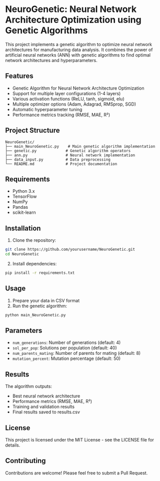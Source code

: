 # NeuroGenetic: Neural Network Architecture Optimization using Genetic Algorithms

This project implements a genetic algorithm to optimize neural network architectures for manufacturing data analysis. It combines the power of artificial neural networks (ANN) with genetic algorithms to find optimal network architectures and hyperparameters.

## Features

- Genetic Algorithm for Neural Network Architecture Optimization
- Support for multiple layer configurations (1-4 layers)
- Various activation functions (ReLU, tanh, sigmoid, elu)
- Multiple optimizer options (Adam, Adagrad, RMSprop, SGD)
- Automatic hyperparameter tuning
- Performance metrics tracking (RMSE, MAE, R²)

## Project Structure

```
NeuroGenetic/
├── main_NeuroGenetic.py    # Main genetic algorithm implementation
├── genetic.py             # Genetic algorithm operators
├── ann.py                 # Neural network implementation
├── data_input.py          # Data preprocessing
└── README.md              # Project documentation
```

## Requirements

- Python 3.x
- TensorFlow
- NumPy
- Pandas
- scikit-learn

## Installation

1. Clone the repository:
```bash
git clone https://github.com/yourusername/NeuroGenetic.git
cd NeuroGenetic
```

2. Install dependencies:
```bash
pip install -r requirements.txt
```

## Usage

1. Prepare your data in CSV format
2. Run the genetic algorithm:
```bash
python main_NeuroGenetic.py
```

## Parameters

- `num_generations`: Number of generations (default: 4)
- `sol_per_pop`: Solutions per population (default: 40)
- `num_parents_mating`: Number of parents for mating (default: 8)
- `mutation_percent`: Mutation percentage (default: 50)

## Results

The algorithm outputs:
- Best neural network architecture
- Performance metrics (RMSE, MAE, R²)
- Training and validation results
- Final results saved to results.csv

## License

This project is licensed under the MIT License - see the LICENSE file for details.

## Contributing

Contributions are welcome! Please feel free to submit a Pull Request.
